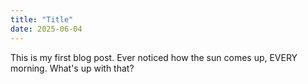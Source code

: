 ```yaml
---
title: "Title"
date: 2025-06-04
---
```

This is my first blog post. Ever noticed how the sun comes up, EVERY morning. What's up with that?

